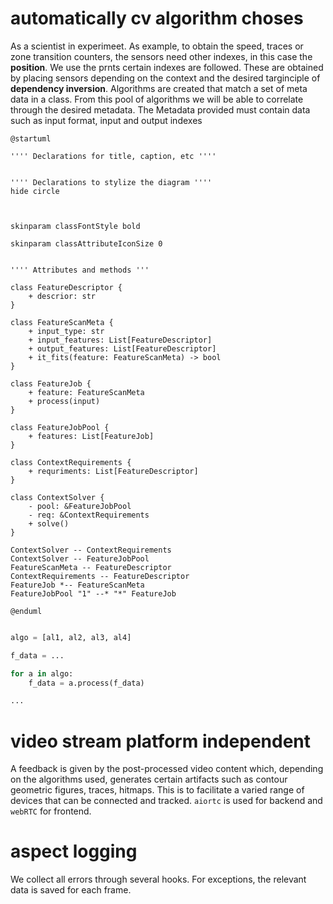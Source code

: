 
# automatically cv algorithm choses

As a scientist in experimeet. As example, to obtain the speed, traces or zone transition counters, the sensors need other indexes, in this case the **position**. We use the prnts certain indexes are followed. These are obtained by placing sensors depending on the context and the desired targinciple of **dependency inversion**. Algorithms are created that match a set of meta data in a class. From this pool of algorithms we will be able to correlate through the desired metadata. The Metadata provided must contain data such as input format, input and output indexes

```plantuml
@startuml

'''' Declarations for title, caption, etc ''''


'''' Declarations to stylize the diagram ''''
hide circle



skinparam classFontStyle bold

skinparam classAttributeIconSize 0


'''' Attributes and methods '''

class FeatureDescriptor {
    + descrior: str
}

class FeatureScanMeta {
    + input_type: str
    + input_features: List[FeatureDescriptor]
    + output_features: List[FeatureDescriptor]
    + it_fits(feature: FeatureScanMeta) -> bool
}

class FeatureJob {
    + feature: FeatureScanMeta
    + process(input)
}

class FeatureJobPool {
    + features: List[FeatureJob]
}

class ContextRequirements {
    + requriments: List[FeatureDescriptor]
}

class ContextSolver {
    - pool: &FeatureJobPool
    - req: &ContextRequirements
    + solve()
}

ContextSolver -- ContextRequirements
ContextSolver -- FeatureJobPool
FeatureScanMeta -- FeatureDescriptor
ContextRequirements -- FeatureDescriptor
FeatureJob *-- FeatureScanMeta
FeatureJobPool "1" --* "*" FeatureJob

@enduml
```

```py

algo = [al1, al2, al3, al4]

f_data = ...

for a in algo:
    f_data = a.process(f_data)

...

```


# video stream platform independent

A feedback is given by the post-processed video content which, depending on the algorithms used, generates certain artifacts such as contour geometric figures, traces, hitmaps. This is to facilitate a varied range of devices that can be connected and tracked. `aiortc` is used for backend and `webRTC` for frontend.

# aspect logging

We collect all errors through several hooks. For exceptions, the relevant data is saved for each frame.

